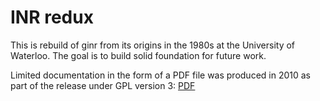 # INR redux

This is rebuild of ginr from its origins in the 1980s at the University
of Waterloo.
The goal is to build solid foundation for future work.

Limited documentation in the form of a PDF file was produced in 2010 as part
of the release under GPL version 3:
[PDF](doc/inr_intro.pdf)
